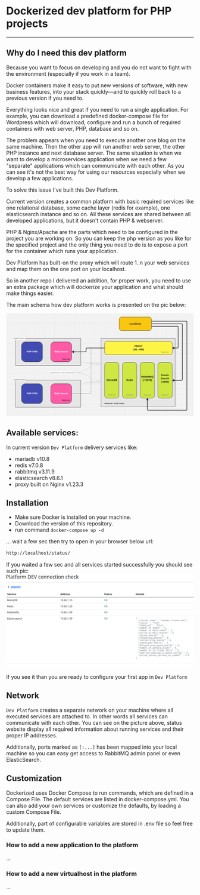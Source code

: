 # Dockerized dev platform for PHP projects


---


## Why do I need this dev platform


Because you want to focus on developing and you do not want to fight with the environment (especially if you work in a team).


Docker containers make it easy to put new versions of software, with new business features, into your stack quickly—and to quickly roll back to a previous version if you need to.


Everything looks nice and great if you need to run a single application. For example, you can download a predefined docker-compose file for Wordpress which will download, configure and run a bunch of required containers with web server, PHP, database and so on.


The problem appears when you need to execute another one blog on the same machine. Then the other app will run another web server, the other PHP instance and next database server. The same situation is when we want to develop a microservices application when we need a few "separate" applications which can communicate with each other.
As you can see it's not the best way for using our resources especially when we develop a few applications.


To solve this issue I've built this Dev Platform.




Current version creates a common platform with basic required services like one relational database, some cache layer (redis for example), one elasticsearch instance and so on.
All these services are shared between all developed applications, but it doesn't contain PHP & webserver.


PHP & Nginx/Apache are the parts which need to be configured in the project you are working on. So you can keep the php version as you like for the specified project and the only thing you need to do is to expose a port for the container which runs your application.


Dev Platform has built-on the proxy which will route 1..n your web services and map them on the one port on your localhost.


So in another repo I delivered an addition, for proper work, you need to use an extra package which will dockerize your application and what should make things easier.


The main schema how dev platform works is presented on the pic below:

![img_1.png](img.png)



## Available services:


In current version `Dev Platform` delivery services like:


- mariadb v10.8
- redis v7.0.8
- rabbitmq v3.11.9
- elasticsearch v8.6.1
- proxy built on Nginx v1.23.3


## Installation


- Make sure Docker is installed on your machine.
- Download the version of this repository.
- run command `docker-compose up -d`

... wait a few sec then try to open in your browser below url:

```html
http://localhost/status/
```

If you waited a few sec and all services started successfully you should see such pic:  
![img_1.png](img_1.png)


If you see it than you are ready to configure your first app in `Dev Platform`

## Network 

`Dev Platform` creates a separate network on your machine where all executed services are attached to. In other words all services can communicate with each other. You can see on the picture above, status website display all required information about running services and their proper IP addresses.

Additionally, ports marked as `[:...]` has been mapped into your local machine so you can easy get access to RabbitMQ admin panel or even ElasticSearch.



## Customization


Dockerized uses Docker Compose to run commands, which are defined in a Compose File. The default services are listed in docker-compose.yml. You can also add your own services or customize the defaults, by loading a custom Compose File.

Additionally, part of configurable variables are stored in .env file so feel free to update them.


### How to add a new application to the platform
...




### How to add a new virtualhost in the platform
...
